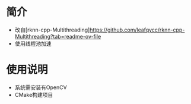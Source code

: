# 简介
* 改自[rknn-cpp-Multithreading]https://github.com/leafqycc/rknn-cpp-Multithreading?tab=readme-ov-file
* 使用线程池加速
# 使用说明
* 系统需安装有OpenCV
* CMake构建项目
